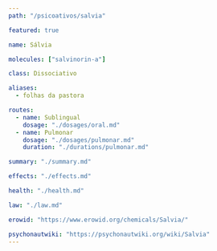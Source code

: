 ```yaml
---
path: "/psicoativos/salvia"

featured: true

name: Sálvia

molecules: ["salvinorin-a"]

class: Dissociativo

aliases: 
  - folhas da pastora

routes:
  - name: Sublingual
    dosage: "./dosages/oral.md" 
  - name: Pulmonar
    dosage: "./dosages/pulmonar.md"
    duration: "./durations/pulmonar.md"    

summary: "./summary.md"

effects: "./effects.md"

health: "./health.md"

law: "./law.md"

erowid: "https://www.erowid.org/chemicals/Salvia/"

psychonautwiki: "https://psychonautwiki.org/wiki/Salvia"
---
```

